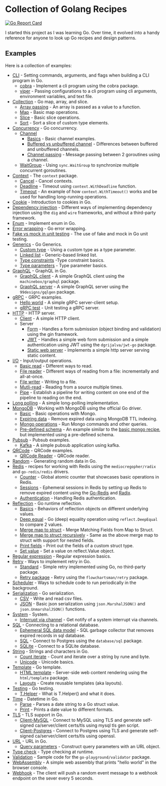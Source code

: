 # Collection of Golang Recipes

[![Go Report Card](https://goreportcard.com/badge/github.com/cybersamx/go-recipes)](https://goreportcard.com/report/github.com/cybersamx/go-recipes)

I started this project as I was learning Go. Over time, it evolved into a handy reference for anyone to look up Go recipes and design patterns.

## Examples

Here is a collection of examples:

* [CLI](cli) - Setting commands, arguments, and flags when building a CLI program in Go.
  * [cobra](cli/cobra) - Implement a cli program using the cobra package.
  * [viper](cli/viper) - Passing configurations to a cli program using cli arguments, environment variables, and text file.
* [Collection](collection) - Go map, array, and slice.
  * [Array passing](collection/array-slice-passing) - An array is passed as a value to a function.
  * [Map](collection/map-basics) - Basic map operations.
  * [Slice](collection/slice-basics) - Basic slice operations.
  * [Sort](collection/sort) - Sort a slice of custom type elements.
* [Concurrency](concurrency) - Go concurrency.
  * [Channel](concurrency/channel)
    * [Basics](concurrency/channel/basics) - Basic channel examples.
    * [Buffered vs unbuffered channel](concurrency/channel/buffered-unbuffered) - Differences between buffered and unbuffered channels.
    * [Channel passing](concurrency/channel/channel-passing) - Message passing between 2 goroutines using a channel.
  * [WaitGroup](concurrency/waitgroup) - Using `sync.WaitGroup` to synchronize multiple concurrent goroutines.
* [Context](context) - The `context` package.
  * [Cancel](context/cancel) - Cancel contexts.
  * [Deadline](context/deadline) - Timeout using `context.WithDeadline` function.
  * [Timeout](context/timeout) - An example of how `context.WithTimeout()` works and be used for handling long-running operations.
* [Cookie](cookie) - Introduction to cookies in Go.
* [Dependency injection](di) - Different ways of implementing dependency injection using the `dig` and `wire` frameworks, and without a third-party framework.
* [Enum](enum) - Implement enum in Go.
* [Error wrapping](error) - Go error wrapping.
* [Fake vs mock in unit testing](fake-mock) - The use of fake and mock in Go unit testing.
* [Generics](generics) - Go Generics.
  * [Custom type](generics/custom-type) - Using a custom type as a type parameter.
  * [Linked list](generics/linked-list) - Generic-based linked list.
  * [Type constraints](generics/type-constraints) -Type constraint basics.
  * [Type parameters](generics/type-parameters) - Type parameter basics.
* [GraphQL](graphql) - GraphQL in Go.
  * [GraphQL client](graphql/client) - A simple GraphQL client using the `machinebox/graphql` package.
  * [GraphQL server](graphql/server) - A simple GraphQL server using the `99designs/gqlgen` package.
* [gRPC](grpc) - GRPC examples.
  * [Hello world](grpc/hello-world) - A simple gRPC server-client setup.
  * [gRPC test](grpc/test) - Unit testing a gRPC server.
* [HTTP](http) - HTTP server.
  * [Client](http/client) - A simple HTTP client.
  * Server
    * [Form](http/server/form) - Handles a form submission (object binding and validation) using the gin framework.
    * [JWT](http/server/jwt) - Handles a simple web form submission and a simple authentication using JWT using the `dgrijalva/jwt-go` package.
    * [Static web server](http/server/static) - Implements a simple http server serving static content.
* [I/O](io) - Input/output operations.
  * [Basic read](io/basic-read) - Different ways to read.
  * [File reader](io/file-reader) - Different ways of reading from a file: incrementally and all-at-once.
  * [File writer](io/file-writer) - Writing to a file.
  * [Mutli-read](io/multi-read) - Reading from a source multiple times.
  * [Pipe](io/pipe) - Establish a pipeline for writing content on one end of the pipeline to reading on the end.
* [Long polling](long-poll) - A simple long-polling implementation.
* [MongoDB](mongo) - Working with MongoDB using the official Go driver.
  * [Basic](mongo/simple) - Basic operations with Mongo.
  * [Expiring data](mongo/expiring-data) - Remove expired data using MongoDB TTL indexing.
  * [Mongo operations](mongo/mongo-ops) - Run Mongo commands and other queries.
  * [Pre-defined schema](mongo/schema) - An example similar to the [basic mongo recipe](mongo/simple), but implemented using a pre-defined schema.
* [Pubsub](pubsub) - Pubsub examples.
  * [Kafka](pubsub/kafka) - A simple pubsub application using kafka.
* [QRCode](qrcode) - QRCode examples.
  * [QRCode Reader](qrcode/reader) - QRCode reader.
* [Random](random) - Generating random data in Go.
* [Redis](redis) - recipes for working with Redis using the `mediocregopher/radix` and `go-redis/redis` drivers.
  * [Counter](redis/counter) - Global atomic counter that showcases basic operations in Redis.
  * [Sessions](redis/sessions) - Ephemeral sessions in Redis by setting up Redis to remove expired content using the [Go-Redis](https://redis.uptrace.dev/) and [Radix](https://github.com/mediocregopher/radix).
  * [Authentication](redis/auth) - Handling Redis authentication.
* [Reflection](reflect) - Go runtime reflection.
  * [Basics](reflect/basics) - Behaviors of reflection objects on different underlying values.
  * [Deep equal](reflect/equality) - Go (deep) equality operation using `reflect.DeepEqual` to compare 2 values.
  * [Merge map to struct](reflect/merge-fields) - Merge Matching Fields from Map to Struct.
  * [Merge map to struct recursively](reflect/merge-fields-recursive) - Same as the above merge map to struct with
    support for nested fields.
  * [Print fields](reflect/print-fields) - Print out the fields of a custom struct type.
  * [Set value](reflect/set-value) - Set a value on reflect.Value object.
* [Regular expression](regexp) - Regular expression basics.
* [Retry](retry) - Ways to implement retry in Go.
  * [Standard](retry/standard) - Simple retry implemented using Go, no third-party package.
  * [Retry package](retry/retry) - Retry using the `flowchartsman/retry` package.
* [Scheduler](scheduler) - Ways to schedule code to run periodically in the background.
* [Serialization](serialization) - Go serialization.
  * [CSV](serialization/csv) - Write and read csv files.
  * [JSON](serialization/json) - Basic json serialization using `json.MarshalJSON()` and `json.UnmarshalJSON()` functions.
* [System](system) - System.
  * [Interrupt via channel](system/interrupt) - Get notify of a system interrupt via channels.
* [SQL](sql) - Connecting to a relational database.
  * [Ephemeral SQL data model](sql/ephemeral-sql-data) - SQL garbage collector that removes expired records in sql database.
  * [SQL](sql/sql) - Connect to Postgres using the `database/sql` package.
  * [SQLite](sql/sqlite) - Connect to a SQLite database.
* [String](string) - Strings and characters in Go.
  * [Count iterate](string/count-iterate) - Count and iterate over a string by rune and byte.
  * [Unicode](string/unicode) - Unicode basics.
* [Template](template) - Go template.
  * [HTML template](template/html) - Server-side web content rendering using the `html/template` package.
  * [Layouts](template/layouts) - Create reusable templates (aka layouts).
* [Testing](testing) - Go testing.
  * [T.Helper](testing/helper) - What is T.Helper() and what it does.
* [Time](time) - Datetime in Go.
  * [Parse](time/parse) - Parses a date string to a Go struct value.
  * [Print](time/print) - Prints a date value to different formats.
* [TLS](tls) - TLS support in Go.
  * [Client-MySQL](tls/client-mysql) - Connect to MySQL using TLS and generate self-signed ca/server/client certs/tls using mysql tls gen script.
  * [Client-Postgres](tls/client-postgres) - Connect to Postgres using TLS and generate self-signed ca/server/client certs/tls using openssl.
* [URL](url) - URL in Go.
  * [Query parameters](url/query-params) - Construct query parameters with an URL object.
* [Type check](typecheck) - Type checking at runtime.
* [Validation](validation) - Sample code for the `go-playground/validator` package.
* [WebAssembly](wasm) - A simple web assembly that prints "hello world" in the browser console.
* [Webhook](webhook) - The client will push a random event message to a webhook endpoint on the sever every 5 seconds.

